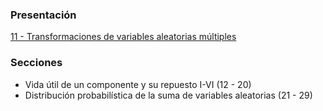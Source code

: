 ### Presentación

[11 - Transformaciones de variables aleatorias múltiples](https://www.overleaf.com/read/ffgdtstgxvsy#213786)

### Secciones
- Vida útil de un componente y su repuesto I-VI (12 - 20)
- Distribución probabilística de la suma de variables aleatorias (21 - 29)